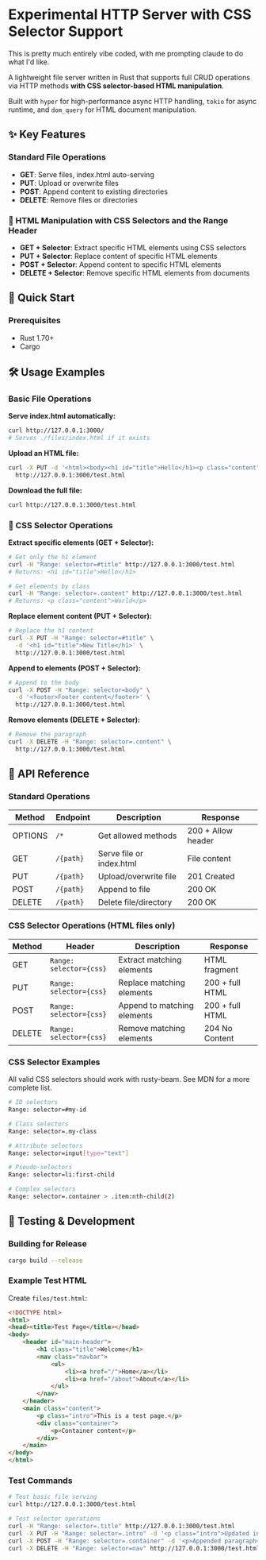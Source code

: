# Experimental HTTP Server with CSS Selector Support

This is pretty much entirely vibe coded, with me prompting claude to do what I'd like.

A lightweight file server written in Rust that supports full CRUD operations via HTTP methods **with CSS selector-based HTML manipulation**.

Built with `hyper` for high-performance async HTTP handling, `tokio` for async runtime, and `dom_query` for HTML document manipulation.

## ✨ Key Features

### Standard File Operations
- **GET**: Serve files, index.html auto-serving
- **PUT**: Upload or overwrite files
- **POST**: Append content to existing directories  
- **DELETE**: Remove files or directories

### 🎯 HTML Manipulation with CSS Selectors and the Range Header
- **GET + Selector**: Extract specific HTML elements using CSS selectors
- **PUT + Selector**: Replace content of specific HTML elements
- **POST + Selector**: Append content to specific HTML elements
- **DELETE + Selector**: Remove specific HTML elements from documents

## 🚀 Quick Start

### Prerequisites

- Rust 1.70+ 
- Cargo

## 🛠️ Usage Examples

### Basic File Operations

**Serve index.html automatically:**
```bash
curl http://127.0.0.1:3000/
# Serves ./files/index.html if it exists
```

**Upload an HTML file:**
```bash
curl -X PUT -d '<html><body><h1 id="title">Hello</h1><p class="content">World</p></body></html>' \
  http://127.0.0.1:3000/test.html
```

**Download the full file:**
```bash
curl http://127.0.0.1:3000/test.html
```

### 🎯 CSS Selector Operations

**Extract specific elements (GET + Selector):**
```bash
# Get only the h1 element
curl -H "Range: selector=#title" http://127.0.0.1:3000/test.html
# Returns: <h1 id="title">Hello</h1>

# Get elements by class
curl -H "Range: selector=.content" http://127.0.0.1:3000/test.html
# Returns: <p class="content">World</p>
```

**Replace element content (PUT + Selector):**
```bash
# Replace the h1 content
curl -X PUT -H "Range: selector=#title" \
  -d '<h1 id="title">New Title</h1>' \
  http://127.0.0.1:3000/test.html
```

**Append to elements (POST + Selector):**
```bash
# Append to the body
curl -X POST -H "Range: selector=body" \
  -d '<footer>Footer content</footer>' \
  http://127.0.0.1:3000/test.html
```

**Remove elements (DELETE + Selector):**
```bash
# Remove the paragraph
curl -X DELETE -H "Range: selector=.content" \
  http://127.0.0.1:3000/test.html
```

## 📡 API Reference

### Standard Operations

| Method | Endpoint | Description | Response |
|--------|----------|-------------|----------|
| OPTIONS | `/*` | Get allowed methods | 200 + Allow header |
| GET | `/{path}` | Serve file or index.html | File content |
| PUT | `/{path}` | Upload/overwrite file | 201 Created |
| POST | `/{path}` | Append to file | 200 OK |
| DELETE | `/{path}` | Delete file/directory | 200 OK |

### CSS Selector Operations (HTML files only)

| Method | Header | Description | Response |
|--------|--------|-------------|----------|
| GET | `Range: selector={css}` | Extract matching elements | HTML fragment |
| PUT | `Range: selector={css}` | Replace matching elements | 200 + full HTML |
| POST | `Range: selector={css}` | Append to matching elements | 200 + full HTML |
| DELETE | `Range: selector={css}` | Remove matching elements | 204 No Content |

### CSS Selector Examples

All valid CSS selectors should work with rusty-beam. See MDN for a more complete list.

```bash
# ID selectors
Range: selector=#my-id

# Class selectors  
Range: selector=.my-class

# Attribute selectors
Range: selector=input[type="text"]

# Pseudo-selectors
Range: selector=li:first-child

# Complex selectors
Range: selector=.container > .item:nth-child(2)
```

## 🧪 Testing & Development

### Building for Release

```bash
cargo build --release
```

### Example Test HTML

Create `files/test.html`:
```html
<!DOCTYPE html>
<html>
<head><title>Test Page</title></head>
<body>
    <header id="main-header">
        <h1 class="title">Welcome</h1>
        <nav class="navbar">
            <ul>
                <li><a href="/">Home</a></li>
                <li><a href="/about">About</a></li>
            </ul>
        </nav>
    </header>
    <main class="content">
        <p class="intro">This is a test page.</p>
        <div class="container">
            <p>Container content</p>
        </div>
    </main>
</body>
</html>
```

### Test Commands

```bash
# Test basic file serving
curl http://127.0.0.1:3000/test.html

# Test selector operations
curl -H "Range: selector=.title" http://127.0.0.1:3000/test.html
curl -X PUT -H "Range: selector=.intro" -d '<p class="intro">Updated intro</p>' http://127.0.0.1:3000/test.html
curl -X POST -H "Range: selector=.container" -d '<p>Appended paragraph</p>' http://127.0.0.1:3000/test.html
curl -X DELETE -H "Range: selector=nav" http://127.0.0.1:3000/test.html
```
